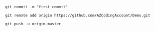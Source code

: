 ```
git commit -m "first commit"
```

```
git remote add origin https://github.com/AZCodingAccount/Demo.git
```

```
git push -u origin master

```
